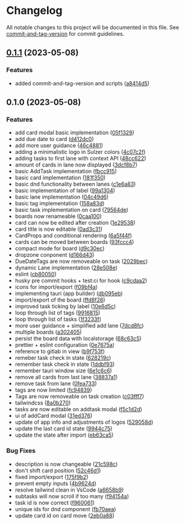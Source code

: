 # Changelog

All notable changes to this project will be documented in this file. See [commit-and-tag-version](https://github.com/absolute-version/commit-and-tag-version) for commit guidelines.

## [0.1.1](https://git.sulzer.de/hahnk/dayplanner/compare/v0.1.0...v0.1.1) (2023-05-08)


### Features

* added commit-and-tag-version and scripts ([a8414d5](https://git.sulzer.de/hahnk/dayplanner/commit/a8414d51d42814159b24462afe36a974403df958))

## 0.1.0 (2023-05-08)


### Features

* add card modal basic implementation ([05f1329](https://git.sulzer.de/hahnk/dayplanner/commit/05f13291f0bdcf0bb967dbad10de1694bd6bf378))
* add due date to card ([d412dc0](https://git.sulzer.de/hahnk/dayplanner/commit/d412dc02c4fbe9a86d1f136ed5edc33452ac75e1))
* add more user guidance ([46c4881](https://git.sulzer.de/hahnk/dayplanner/commit/46c4881cd2fff2f8a25a4c10a60d55719a3fa572))
* adding a minimalistic logo in Sulzer colors ([4c07c2f](https://git.sulzer.de/hahnk/dayplanner/commit/4c07c2f626efaffaef1719ae035f572317194126))
* adding tasks to first lane with context API ([48cc622](https://git.sulzer.de/hahnk/dayplanner/commit/48cc6229c8d2fb879ab8000e08fc40e351371c4d))
* amount of cards in lane now displayed ([3dcf8b7](https://git.sulzer.de/hahnk/dayplanner/commit/3dcf8b77088962549a91a02b651e2f1a9ccb4400))
* basic AddTask implementation ([fbcc915](https://git.sulzer.de/hahnk/dayplanner/commit/fbcc91519523edbd64d25a046a04d7ce575b63f3))
* basic card implementation ([181f350](https://git.sulzer.de/hahnk/dayplanner/commit/181f3508973374b66619240fe4a0dc3e9ff0686e))
* basic dnd functionality between lanes ([c1e6a83](https://git.sulzer.de/hahnk/dayplanner/commit/c1e6a83c3ace6001b4fcd97eb369253f853865bc))
* basic implementation of label ([99a1304](https://git.sulzer.de/hahnk/dayplanner/commit/99a13046f21441b499704e5965dbfcd40b64ef0f))
* basic lane implementation ([04c49d6](https://git.sulzer.de/hahnk/dayplanner/commit/04c49d6eabc6f5afae2cf771a928ab4beaf68291))
* basic tag implementation ([158a83d](https://git.sulzer.de/hahnk/dayplanner/commit/158a83de5a0c1678d60ae822e86b9fcb639e9a7f))
* basic task implementation on card ([79564de](https://git.sulzer.de/hahnk/dayplanner/commit/79564de9831eb1cfbeedc805e32faf0a070b94ad))
* boards now renameable ([0caa100](https://git.sulzer.de/hahnk/dayplanner/commit/0caa100636fa266122f480f7cb67720b61e32a0a))
* card can now be edited after creation ([1e29538](https://git.sulzer.de/hahnk/dayplanner/commit/1e2953847e917cebcc6fa28eb9c219ab0ad0b047))
* card title is now editable ([0ad3c31](https://git.sulzer.de/hahnk/dayplanner/commit/0ad3c31909acd6ddc27323d600c88a7e8769940a))
* CardProps and conditional rendering ([6a5f44f](https://git.sulzer.de/hahnk/dayplanner/commit/6a5f44f4d8c4274b04fed7af6cb97cd5634d921a))
* cards can be moved between boards ([93fccc4](https://git.sulzer.de/hahnk/dayplanner/commit/93fccc45ad9033aafde3f784d52ede352c33f446))
* compact mode for board ([d9c30ec](https://git.sulzer.de/hahnk/dayplanner/commit/d9c30ec3c3042488ced81701b28503c104bc3822))
* dropzone conponent ([d166d43](https://git.sulzer.de/hahnk/dayplanner/commit/d166d431cc2effce04efd4816c1ac8c77561dee8))
* DueDateTags are now removeable on task ([2029bec](https://git.sulzer.de/hahnk/dayplanner/commit/2029bec91853f5e0550cf4aa90b661f61a56f935))
* dynamic Lane implementation ([28e508e](https://git.sulzer.de/hahnk/dayplanner/commit/28e508eef9f532fc17e9fab5332c5de483e64824))
* eslint ([cb80050](https://git.sulzer.de/hahnk/dayplanner/commit/cb80050a10b947336eb5e9dcad8bb94587466966))
* husky pre commit hooks + test:ci for hook ([c9cdaa2](https://git.sulzer.de/hahnk/dayplanner/commit/c9cdaa29b6b0e50af777fe6630597f9ac98379ff))
* icons for import/export ([f09bf4a](https://git.sulzer.de/hahnk/dayplanner/commit/f09bf4af70d4546cb5be8e08a42f35ffc71cbe50))
* implementing tauri (app builder) ([db095eb](https://git.sulzer.de/hahnk/dayplanner/commit/db095eb06c81433a865baa269ee87e5dd9fbf901))
* import/export of the board ([ffd8f26](https://git.sulzer.de/hahnk/dayplanner/commit/ffd8f26058955b24359631ac0ee70643085b2e36))
* improved task ticking by label ([10e6d5c](https://git.sulzer.de/hahnk/dayplanner/commit/10e6d5c7183779dcaacde53ad1c87ec72b1e6639))
* loop through list of tags ([9916815](https://git.sulzer.de/hahnk/dayplanner/commit/9916815b90cc0661f45fa171dae0a1475cf0b47f))
* loop through list of tasks ([1f3233f](https://git.sulzer.de/hahnk/dayplanner/commit/1f3233f6b6cfa66f7d05ccc14c4dfefadc099b7e))
* more user guidance + simplified add lane ([7dcd8fc](https://git.sulzer.de/hahnk/dayplanner/commit/7dcd8fc3235c242f26b97dbcda39811ce3847430))
* multiple boards ([a302405](https://git.sulzer.de/hahnk/dayplanner/commit/a30240539f59d9e663710f8bb0a251d18553bb51))
* persist the board data with localstorage ([68c63c5](https://git.sulzer.de/hahnk/dayplanner/commit/68c63c537b407db8ad3772031ef7a8660ae85e35))
* prettier + eslint configuration ([0e7675a](https://git.sulzer.de/hahnk/dayplanner/commit/0e7675a446b8fb543bd79600e436dbdea3ad3c8b))
* reference to gitlab in view ([b9f753f](https://git.sulzer.de/hahnk/dayplanner/commit/b9f753fc84e847e67e83836f918bad14eb001189))
* remeber task check in state ([628219c](https://git.sulzer.de/hahnk/dayplanner/commit/628219ced83a918141b787cf0ae103b2a9a3e5ae))
* remember task check in state ([1ddbf93](https://git.sulzer.de/hahnk/dayplanner/commit/1ddbf93cf06e3e15f2825309f6e1da8f3d6cd174))
* remember tauri window size ([6e1c6c6](https://git.sulzer.de/hahnk/dayplanner/commit/6e1c6c6ce15aa0d45f2651caa727fe0a07355b1a))
* remove all cards from last lane ([38837a1](https://git.sulzer.de/hahnk/dayplanner/commit/38837a1de3eaed7a97de1affe4483f3e1746eb88))
* remove task from lane ([0fea733](https://git.sulzer.de/hahnk/dayplanner/commit/0fea733d952175cc81fbde0f843608e7a8aff7c1))
* tags are now limited ([fc94839](https://git.sulzer.de/hahnk/dayplanner/commit/fc9483920b1845f1b0f53c3a898a9a457277b8bf))
* Tags are now removeable on task creation ([c03fff7](https://git.sulzer.de/hahnk/dayplanner/commit/c03fff7cc2e21e71e034dcf94e7903d20c1d8b05))
* tailwindcss ([8a0b270](https://git.sulzer.de/hahnk/dayplanner/commit/8a0b270e0c66d40859e0d18bc49d320657b71063))
* tasks are now editable on addtask modal ([f5c1d2d](https://git.sulzer.de/hahnk/dayplanner/commit/f5c1d2d3b2ae64d5e0588d1df75d149419de7293))
* ui of addCard modal ([31ed376](https://git.sulzer.de/hahnk/dayplanner/commit/31ed376abed8ef5488343cf4c61d623a45584f10))
* update of app info and adjustments of logos ([529058d](https://git.sulzer.de/hahnk/dayplanner/commit/529058d6959da93b64ce314268a65d1d9e925d3d))
* update the last card id state ([9944c75](https://git.sulzer.de/hahnk/dayplanner/commit/9944c757f0a392e7b90c911d59019330fa727b26))
* update the state after import ([eb63ca5](https://git.sulzer.de/hahnk/dayplanner/commit/eb63ca55ec55bcdb4ed738c57741c9514fb05b9b))


### Bug Fixes

* description is now changeable ([21c598c](https://git.sulzer.de/hahnk/dayplanner/commit/21c598c2c600758dc0263f59e8737949cd6131c7))
* don't shift card position ([52c46d1](https://git.sulzer.de/hahnk/dayplanner/commit/52c46d1f35b16f0038107b399a197577fb9ec0ef))
* fixed import/export ([175f9b2](https://git.sulzer.de/hahnk/dayplanner/commit/175f9b2dc3021f68cb6d8ad8e5a0b60cc4d10823))
* prevent empty inputs ([4b9624d](https://git.sulzer.de/hahnk/dayplanner/commit/4b9624de776b92d66df03dc78c7d44f9b3406336))
* resolve tailwind clean in VsCode ([a6658b9](https://git.sulzer.de/hahnk/dayplanner/commit/a6658b9af5cebf5bec0d3753a2804ec426952cd9))
* subtasks will now scroll if too many ([f94154a](https://git.sulzer.de/hahnk/dayplanner/commit/f94154a4bda353c03ea8e8b6b3942341bbfbb5e5))
* task id is now correct ([f960061](https://git.sulzer.de/hahnk/dayplanner/commit/f9600614fcece38417e516ec2867a123461fe813))
* unique ids for dnd component ([fb70aea](https://git.sulzer.de/hahnk/dayplanner/commit/fb70aea475c1fa841543f41d375ad09a75800c56))
* update card id on card move ([2eb0a88](https://git.sulzer.de/hahnk/dayplanner/commit/2eb0a8892e28349d8b69fd843e6e82cd0a78fea7))

